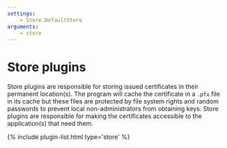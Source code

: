 ```yaml
---
settings:
    - Store.DefaultStore
arguments:
    - store
---
```

# Store plugins
Store plugins are responsible for storing issued certificates in their permanent 
location(s). The program will cache the certificate in a `.pfx` file in its cache 
but these files are protected by file system rights and random passwords to prevent 
local non-administrators from obtaining keys. Store plugins are responsible for 
making the certificates accessible to the application(s) that need them.

{% include plugin-list.html type='store' %}